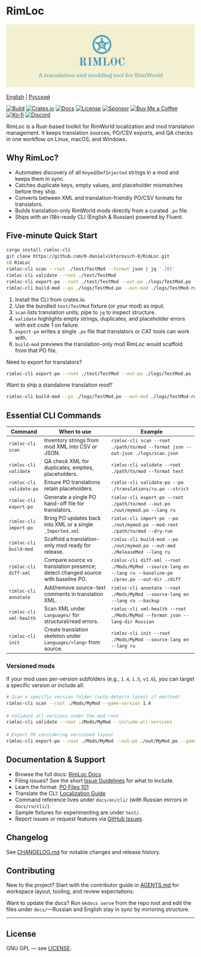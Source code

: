 # RimLoc

<p align="center">
  <img src="docs/assets/RIMLOC-baner.png" alt="RimLoc banner" />
 </p>

[English](README.md) | [Русский](docs/readme/ru/README.md)

[![Build](https://github.com/0-danielviktorovich-0/RimLoc/actions/workflows/build.yml/badge.svg)](https://github.com/0-danielviktorovich-0/RimLoc/actions/workflows/build.yml) [![Crates.io](https://img.shields.io/badge/crates.io-rimloc--cli-blue?logo=rust&logoColor=white)](https://crates.io/crates/rimloc-cli) [![Docs](https://img.shields.io/badge/docs-GitHub%20Pages-blue)](https://0-danielviktorovich-0.github.io/RimLoc/) [![License](https://img.shields.io/badge/license-GNU%20GPL-blue)](LICENSE) [![Sponsor](https://img.shields.io/badge/sponsor-support%20RimLoc-%23ea4aaa?logo=github-sponsors)](docs/en/community/support.md) [![Buy Me a Coffee](https://img.shields.io/badge/Buy%20Me%20a%20Coffee-donate-FFDD00?logo=buymeacoffee&logoColor=black)](https://buymeacoffee.com/danielviktorovich) [![Ko‑fi](https://img.shields.io/badge/Ko%E2%80%91fi-support-FF5E5B?logo=ko-fi&logoColor=white)](https://ko-fi.com/danielviktorovich) [![Discord](https://img.shields.io/badge/discord-join-5865F2?logo=discord&logoColor=white)](https://discord.gg/g8w4fJ8b)

RimLoc is a Rust-based toolkit for RimWorld localization and mod translation management. It keeps translation sources, PO/CSV exports, and QA checks in one workflow on Linux, macOS, and Windows.

## Why RimLoc?

- Automates discovery of all `Keyed`/`DefInjected` strings in a mod and keeps them in sync.
- Catches duplicate keys, empty values, and placeholder mismatches before they ship.
- Converts between XML and translation-friendly PO/CSV formats for translators.
- Builds translation-only RimWorld mods directly from a curated `.po` file.
- Ships with an i18n-ready CLI (English & Russian) powered by Fluent.

## Five-minute Quick Start

```bash
cargo install rimloc-cli
git clone https://github.com/0-danielviktorovich-0/RimLoc.git
cd RimLoc
rimloc-cli scan --root ./test/TestMod --format json | jq '.[0]'
rimloc-cli validate --root ./test/TestMod
rimloc-cli export-po --root ./test/TestMod --out-po ./logs/TestMod.po --lang ru
rimloc-cli build-mod --po ./logs/TestMod.po --out-mod ./logs/TestMod-ru --lang ru --dry-run
```

1. Install the CLI from crates.io.
2. Use the bundled `test/TestMod` fixture (or your mod) as input.
3. `scan` lists translation units; pipe to `jq` to inspect structure.
4. `validate` highlights empty strings, duplicates, and placeholder errors with exit code 1 on failure.
5. `export-po` writes a single `.po` file that translators or CAT tools can work with.
6. `build-mod` previews the translation-only mod RimLoc would scaffold from that PO file.

Need to export for translators?

```bash
rimloc-cli export-po --root ./test/TestMod --out-po ./logs/TestMod.po --lang ru
```

Want to ship a standalone translation mod?

```bash
rimloc-cli build-mod --po ./logs/TestMod.po --out-mod ./logs/TestMod-ru --lang ru
```

## Essential CLI Commands

| Command | When to use | Example |
|---------|-------------|---------|
| `rimloc-cli scan` | Inventory strings from mod XML into CSV or JSON. | `rimloc-cli scan --root ./path/to/mod --format json --out-json ./logs/scan.json` |
| `rimloc-cli validate` | QA check XML for duplicates, empties, placeholders. | `rimloc-cli validate --root ./path/to/mod --format text` |
| `rimloc-cli validate-po` | Ensure PO translations retain placeholders. | `rimloc-cli validate-po --po ./translations/ru.po --strict` |
| `rimloc-cli export-po` | Generate a single PO hand-off file for translators. | `rimloc-cli export-po --root ./path/to/mod --out-po ./out/mymod.po --lang ru` |
| `rimloc-cli import-po` | Bring PO updates back into XML or a single `_Imported.xml`. | `rimloc-cli import-po --po ./out/mymod.po --mod-root ./path/to/mod --dry-run` |
| `rimloc-cli build-mod` | Scaffold a translation-only mod ready for release. | `rimloc-cli build-mod --po ./out/mymod.po --out-mod ./ReleaseMod --lang ru` |
| `rimloc-cli diff-xml` | Compare source vs translation presence; detect changed source with baseline PO. | `rimloc-cli diff-xml --root ./Mods/MyMod --source-lang en --lang ru --baseline-po ./prev.po --out-dir ./diff` |
| `rimloc-cli annotate` | Add/remove source-text comments in translation XML. | `rimloc-cli annotate --root ./Mods/MyMod --source-lang en --lang ru --backup` |
| `rimloc-cli xml-health` | Scan XML under `Languages/` for structural/read errors. | `rimloc-cli xml-health --root ./Mods/MyMod --format json --lang-dir Russian` |
| `rimloc-cli init` | Create translation skeleton under `Languages/<lang>` from source. | `rimloc-cli init --root ./Mods/MyMod --source-lang en --lang ru` |

### Versioned mods

If your mod uses per-version subfolders (e.g., `1.4`, `1.5`, `v1.6`), you can target a specific version or include all:

```bash
# Scan a specific version folder (auto-detects latest if omitted)
rimloc-cli scan --root ./Mods/MyMod --game-version 1.4

# Validate all versions under the mod root
rimloc-cli validate --root ./Mods/MyMod --include-all-versions

# Export PO considering versioned layout
rimloc-cli export-po --root ./Mods/MyMod --out-po ./out/MyMod.po --game-version v1.6
```

<!-- Demo and screenshots will be added after the first public walkthrough is recorded. -->

## Documentation & Support

- Browse the full docs: [RimLoc Docs](https://0-danielviktorovich-0.github.io/RimLoc/)
- Filing issues? See the short [Issue Guidelines](docs/en/community/issues.md) for what to include.
- Learn the format: [PO Files 101](docs/en/guide/po_files.md)
- Translate the CLI: [Localization Guide](docs/en/community/localization.md)
- Command reference lives under `docs/en/cli/` (with Russian mirrors in `docs/ru/cli/`).
- Sample fixtures for experimenting are under `test/`.
- Report issues or request features via [GitHub Issues](https://github.com/0-danielviktorovich-0/RimLoc/issues).

## Changelog

See [CHANGELOG.md](CHANGELOG.md) for notable changes and release history.

## Contributing

New to the project? Start with the contributor guide in [AGENTS.md](AGENTS.md) for workspace layout, tooling, and review expectations.

Want to update the docs? Run `mkdocs serve` from the repo root and edit the files under `docs/`—Russian and English stay in sync by mirroring structure.

---

## License

GNU GPL — see [LICENSE](LICENSE).
